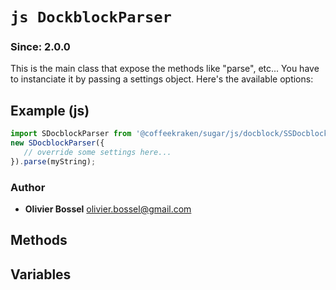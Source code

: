 


<!-- @namespace    sugar.js.docblock -->

# ```js DockblockParser ```
### Since: 2.0.0

This is the main class that expose the methods like "parse", etc...
You have to instanciate it by passing a settings object. Here's the available options:



## Example (js)

```js
import SDocblockParser from '@coffeekraken/sugar/js/docblock/SSDocblockParser';
new SDocblockParser({
   // override some settings here...
}).parse(myString);
```


### Author
- **Olivier Bossel** <a href="mailto:olivier.bossel@gmail.com">olivier.bossel@gmail.com</a> 


## Methods



## Variables



